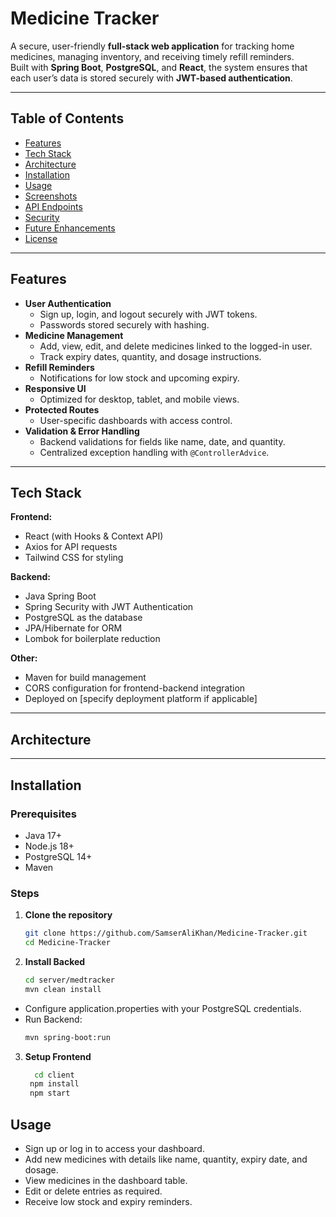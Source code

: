 #  Medicine Tracker

A secure, user-friendly **full-stack web application** for tracking home medicines, managing inventory, and receiving timely refill reminders.  
Built with **Spring Boot**, **PostgreSQL**, and **React**, the system ensures that each user’s data is stored securely with **JWT-based authentication**.

---

##  Table of Contents
- [Features](#features)
- [Tech Stack](#tech-stack)
- [Architecture](#architecture)
- [Installation](#installation)
- [Usage](#usage)
- [Screenshots](#screenshots)
- [API Endpoints](#api-endpoints)
- [Security](#security)
- [Future Enhancements](#future-enhancements)
- [License](#license)

---

##  Features
- **User Authentication**
  - Sign up, login, and logout securely with JWT tokens.
  - Passwords stored securely with hashing.
- **Medicine Management**
  - Add, view, edit, and delete medicines linked to the logged-in user.
  - Track expiry dates, quantity, and dosage instructions.
- **Refill Reminders**
  - Notifications for low stock and upcoming expiry.
- **Responsive UI**
  - Optimized for desktop, tablet, and mobile views.
- **Protected Routes**
  - User-specific dashboards with access control.
- **Validation & Error Handling**
  - Backend validations for fields like name, date, and quantity.
  - Centralized exception handling with `@ControllerAdvice`.

---

##  Tech Stack

**Frontend:**
- React (with Hooks & Context API)
- Axios for API requests
- Tailwind CSS for styling

**Backend:**
- Java Spring Boot
- Spring Security with JWT Authentication
- PostgreSQL as the database
- JPA/Hibernate for ORM
- Lombok for boilerplate reduction

**Other:**
- Maven for build management
- CORS configuration for frontend-backend integration
- Deployed on [specify deployment platform if applicable]

---

## Architecture


---

##  Installation

### Prerequisites
- Java 17+
- Node.js 18+
- PostgreSQL 14+
- Maven

### Steps
1. **Clone the repository**
   ```bash
   git clone https://github.com/SamserAliKhan/Medicine-Tracker.git
   cd Medicine-Tracker
2. **Install Backed**
   ```bash
   cd server/medtracker
   mvn clean install
  - Configure application.properties with your PostgreSQL credentials.  
  - Run Backend:
    ```bash
    mvn spring-boot:run
3. **Setup Frontend**
   ```bash
     cd client
    npm install
    npm start
## Usage
- Sign up or log in to access your dashboard.  
- Add new medicines with details like name, quantity, expiry date, and dosage.  
- View medicines in the dashboard table.  
- Edit or delete entries as required.  
- Receive low stock and expiry reminders.  

